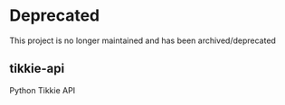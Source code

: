 # Deprecated
This project is no longer maintained and has been archived/deprecated

## tikkie-api
Python Tikkie API
